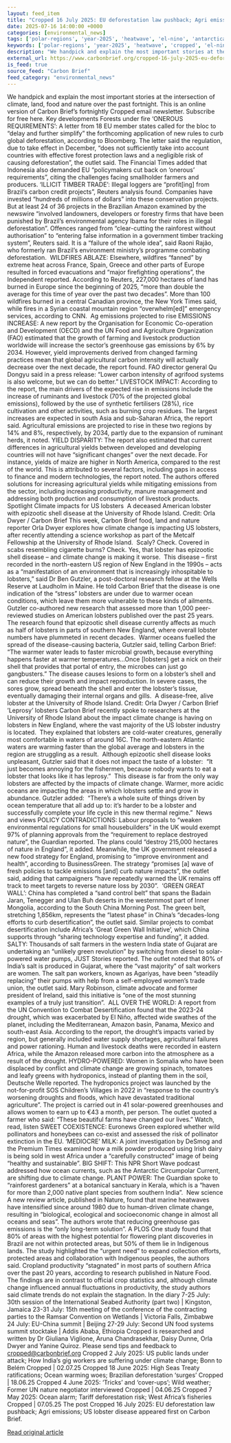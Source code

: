 ```yaml
---
layout: feed_item
title: "Cropped 16 July 2025: EU deforestation law pushback; Agri emissions; US lobster disease"
date: 2025-07-16 14:00:00 +0000
categories: [environmental_news]
tags: ['polar-regions', 'year-2025', 'heatwave', 'el-nino', 'antarctica', 'wildfires', 'climate-health', 'flooding', 'amazon', 'renewable-energy']
keywords: ['polar-regions', 'year-2025', 'heatwave', 'cropped', 'el-nino', 'antarctica', 'july', 'deforestation']
description: "We handpick and explain the most important stories at the intersection of climate, land, food and nature over the past fortnight"
external_url: https://www.carbonbrief.org/cropped-16-july-2025-eu-deforestation-law-pushback-agri-emissions-us-lobster-disease/
is_feed: true
source_feed: "Carbon Brief"
feed_category: "environmental_news"
---
```


We handpick and explain the most important stories at the intersection of climate, land, food and nature over the past fortnight. This is an online version of Carbon Brief’s fortnightly Cropped email newsletter. Subscribe for&nbsp;free here. Key developments Forests under fire ‘ONEROUS REQUIREMENTS’: A letter from 18 EU member states called for the bloc to “delay and further simplify” the forthcoming application of new rules to curb global deforestation, according to Bloomberg. The letter said the regulation, due to take effect in December, “does not sufficiently take into account countries with effective forest protection laws and a negligible risk of causing deforestation”, the outlet said. The Financial Times added that Indonesia also demanded EU “policymakers cut back on ‘onerous’ requirements”, citing the challenges facing smallholder farmers and producers. ‘ILLICIT TIMBER TRADE’: Illegal loggers are “profit[ing] from Brazil’s carbon credit projects”, Reuters analysis found. Companies have invested “hundreds of millions of dollars” into these conservation projects. But at least 24 of 36 projects in the Brazilian Amazon examined by the newswire “involved landowners, developers or forestry firms that have been punished by Brazil’s environmental agency Ibama for their roles in illegal deforestation”. Offences ranged from “clear-cutting the rainforest without authorisation” to “entering false information in a government timber tracking system”, Reuters said. It is a “failure of the whole idea”, said Raoni Rajão, who formerly ran Brazil’s environment ministry’s programme combating deforestation.&nbsp; WILDFIRES ABLAZE: Elsewhere, wildfires “fanned” by extreme heat across France, Spain, Greece and other parts of Europe resulted in forced evacuations and “major firefighting operations”, the Independent reported. According to Reuters, 227,000 hectares of land has burned in Europe since the beginning of 2025, “more than double the average for this time of year over the past two decades”. More than 100 wildfires burned in a central Canadian province, the New York Times said, while fires in a Syrian coastal mountain region “overwhelm[ed]” emergency services, according to CNN.&nbsp; Ag emissions projected to rise EMISSIONS INCREASE: A new report by the Organisation for Economic Co-operation and Development (OECD) and the UN Food and Agriculture Organization (FAO) estimated that the growth of farming and livestock production worldwide will increase the sector’s greenhouse gas emissions by 6% by 2034. However, yield improvements derived from changed farming practices mean that global agricultural carbon intensity will actually decrease over the next decade, the report found. FAO director general Qu Dongyu said in a press release: “Lower carbon intensity of agrifood systems is also welcome, but we can do better.” LIVESTOCK IMPACT: According to the report, the main drivers of the expected rise in emissions include the increase of ruminants and livestock (70% of the projected global emissions), followed by the use of synthetic fertilisers (28%), rice cultivation and other activities, such as burning crop residues. The largest increases are expected in south Asia and sub-Saharan Africa, the report said. Agricultural emissions are projected to rise in these two regions by 14% and 8%, respectively, by 2034, partly due to the expansion of ruminant herds, it noted. YIELD DISPARITY: The report also estimated that current differences in agricultural yields between developed and developing countries will not have “significant changes” over the next decade. For instance, yields of maize are higher in North America, compared to the rest of the world. This is attributed to several factors, including gaps in access to finance and modern technologies, the report noted. The authors offered solutions for increasing agricultural yields while mitigating emissions from the sector, including increasing productivity, manure management and addressing both production and consumption of livestock products.&nbsp; Spotlight Climate impacts for US lobsters&nbsp; A deceased American lobster with epizootic shell disease at the University of Rhode Island. Credit: Orla Dwyer / Carbon Brief This week, Carbon Brief food, land and nature reporter Orla Dwyer explores how climate change is impacting US lobsters, after recently attending a science workshop as part of the Metcalf Fellowship at the University of Rhode Island.&nbsp; Scaly? Check. Covered in scabs resembling cigarette burns? Check. Yes, that lobster has epizootic shell disease – and climate change is making it worse.&nbsp; This disease – first recorded in the north-eastern US region of New England in the 1990s – acts as a “manifestation of an environment that is increasingly inhospitable to lobsters,” said Dr Ben Gutzler, a post-doctoral research fellow at the Wells Reserve at Laudholm in Maine. He told Carbon Brief that the disease is one indication of the “stress” lobsters are under due to warmer ocean conditions, which leave them more vulnerable to these kinds of ailments.&nbsp; Gutzler co-authored new research that assessed more than 1,000 peer-reviewed studies on American lobsters published over the past 25 years.&nbsp; The research found that epizootic shell disease currently affects as much as half of lobsters in parts of southern New England, where overall lobster numbers have plummeted in recent decades.&nbsp; Warmer oceans fuelled the spread of the disease-causing bacteria, Gutzler said, telling Carbon Brief:&nbsp; “The warmer water leads to faster microbial growth, because everything happens faster at warmer temperatures…Once [lobsters] get a nick on their shell that provides that portal of entry, the microbes can just go gangbusters.” The disease causes lesions to form on a lobster’s shell and can reduce their growth and impact reproduction. In severe cases, the sores grow, spread beneath the shell and enter the lobster’s tissue, eventually damaging their internal organs and gills.&nbsp; A disease-free, alive lobster at the University of Rhode Island. Credit: Orla Dwyer / Carbon Brief ’Leprosy’ lobsters Carbon Brief recently spoke to researchers at the University of Rhode Island about the impact climate change is having on lobsters in New England, where the vast majority of the US lobster industry is located.&nbsp; They explained that lobsters are cold-water creatures, generally most comfortable in waters of around 16C. The north-eastern Atlantic waters are warming faster than the global average and lobsters in the region are struggling as a result.&nbsp; Although epizootic shell disease looks unpleasant, Gutzler said that it does not impact the taste of a lobster:&nbsp; “It just becomes annoying for the fishermen, because nobody wants to eat a lobster that looks like it has leprosy.”&nbsp; This disease is far from the only way lobsters are affected by the impacts of climate change. Warmer, more acidic oceans are impacting the areas in which lobsters settle and grow in abundance. Gutzler added:&nbsp; “There’s a whole suite of things driven by ocean temperature that all add up to: it’s harder to be a lobster and successfully complete your life cycle in this new thermal regime.”&nbsp; News and views POLICY CONTRADICTIONS: Labour proposals to “weaken environmental regulations for small housebuilders” in the UK would exempt 97% of planning approvals from the “requirement to replace destroyed nature”, the Guardian reported. The plans could “destroy 215,000 hectares of nature in England”, it added. Meanwhile, the UK government released a new food strategy for England, promising to “improve environment and health”, according to BusinessGreen. The strategy “promises [a] wave of fresh policies to tackle emissions [and] curb nature impacts”, the outlet said, adding that campaigners “have repeatedly warned the UK remains off track to meet targets to reverse nature loss by 2030”.&nbsp; ‘GREEN GREAT WALL’: China has completed a “sand control belt” that spans the Badain Jaran, Tenegger and Ulan Buh deserts in the westernmost part of Inner Mongolia, according to the South China Morning Post. The green belt, stretching 1,856km, represents the “latest phase” in China’s “decades-long efforts to curb desertification”, the outlet said. Similar projects to combat desertification include Africa’s ‘Great Green Wall Initiative’, which China supports through “sharing technology expertise and funding”, it added. SALTY: Thousands of salt farmers in the western India state of Gujarat are undertaking an “unlikely green revolution” by switching from diesel to solar-powered water pumps, JUST Stories reported. The outlet noted that 80% of India’s salt is produced in Gujarat, where the “vast majority” of salt workers are women. The salt pan workers, known as Agariyas, have been “steadily replacing” their pumps with help from a self-employed women’s trade union, the outlet said. Mary Robinson, climate advocate and former president of Ireland, said this initiative is “one of the most stunning examples of a truly just transition”.&nbsp; ALL OVER THE WORLD: A report from the UN Convention to Combat Desertification found that the 2023-24 drought, which was exacerbated by El Niño, affected wide swathes of the planet, including the Mediterranean, Amazon basin, Panama, Mexico and south-east Asia. According to the report, the drought’s impacts varied by region, but generally included water supply shortages, agricultural failures and power rationing. Human and livestock deaths were recorded in eastern Africa, while the Amazon released more carbon into the atmosphere as a result of the drought. HYDRO-POWERED: Women in Somalia who have been displaced by conflict and climate change are growing spinach, tomatoes and leafy greens with hydroponics, instead of planting them in the soil, Deutsche Welle reported. The hydroponics project was launched by the not-for-profit SOS Children’s Villages in 2022 in “response to the country’s worsening droughts and floods, which have devastated traditional agriculture”. The project is carried out in 41 solar-powered greenhouses and allows women to earn up to €43 a month, per person. The outlet quoted a farmer who said: “These beautiful farms have changed our lives.” Watch, read, listen SWEET COEXISTENCE: Euronews Green explored whether wild pollinators and honeybees can co-exist and assessed the risk of pollinator extinction in the EU. ‘MEDIOCRE’ MILK: A joint investigation by DeSmog and the Premium Times examined how a milk powder produced using Irish dairy is being sold in west Africa under a “carefully constructed” image of being “healthy and sustainable”. BIG SHIFT: This NPR Short Wave podcast addressed how ocean currents, such as the Antarctic Circumpolar Current, are shifting due to climate change. PLANT POWER: The Guardian spoke to “rainforest gardeners” at a botanical sanctuary in Kerala, which is a “haven for more than 2,000 native plant species from southern India”.&nbsp; New science A new review article, published in Nature, found that marine heatwaves have intensified since around 1980 due to human-driven climate change, resulting in “biological, ecological and socioeconomic change in almost all oceans and seas”. The authors wrote that reducing greenhouse gas emissions is the “only long-term solution”. A PLOS One study found that 80% of areas with the highest potential for flowering plant discoveries in Brazil are not within protected areas, but 50% of them lie in Indigenous lands. The study highlighted the “urgent need” to expand collection efforts, protected areas and collaboration with Indigenous peoples, the authors said. Cropland productivity “stagnated” in most parts of southern Africa over the past 20 years, according to research published in Nature Food. The findings are in contrast to official crop statistics and, although climate change influenced annual fluctuations in productivity, the study authors said climate trends do not explain the stagnation. In the diary 7-25 July: 30th session of the International Seabed Authority (part two) | Kingston, Jamaica 23-31 July: 15th meeting of the conference of the contracting parties to the Ramsar Convention on Wetlands | Victoria Falls, Zimbabwe&nbsp; 24 July: EU-China summit | Beijing 27-29 July: Second UN food systems summit stocktake | Addis Ababa, Ethiopia Cropped is researched and written by Dr Giuliana Viglione, Aruna Chandrasekhar, Daisy Dunne, Orla Dwyer and Yanine Quiroz. Please send tips and feedback to cropped@carbonbrief.org Cropped 2 July 2025: US public lands under attack; How India’s gig workers are suffering under climate change; Bonn to Belém Cropped | 02.07.25 Cropped 18 June 2025: High Seas Treaty ratifications; Ocean warming woes; Brazilian deforestation ‘surges’ Cropped | 18.06.25 Cropped 4 June 2025: ‘Tricks’ and ‘cover-ups’; Wild weather; Former UN nature negotiator interviewed Cropped | 04.06.25 Cropped 7 May 2025: Ocean alarm; Tariff deforestation risk; West Africa’s fisheries Cropped | 07.05.25 The post Cropped 16 July 2025: EU deforestation law pushback; Agri emissions; US lobster disease appeared first on Carbon Brief.

[Read original article](https://www.carbonbrief.org/cropped-16-july-2025-eu-deforestation-law-pushback-agri-emissions-us-lobster-disease/)
